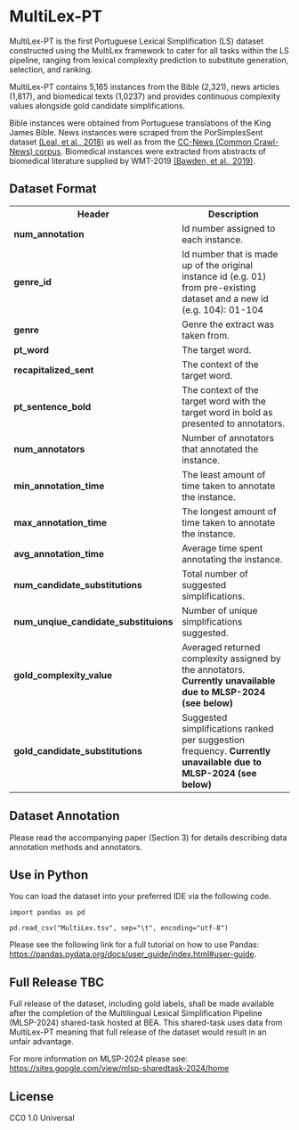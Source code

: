 
# MultiLex-PT
MultiLex-PT is the first Portuguese Lexical Simplification (LS) dataset constructed using the MultiLex framework to cater for all tasks within the LS pipeline, ranging from lexical complexity prediction to substitute generation, selection, and ranking.

MultiLex-PT contains 5,165 instances from the Bible (2,321), news articles (1,817), and biomedical texts (1,0237) and provides continuous complexity values alongside gold candidate simplifications. 

Bible instances were obtained from Portuguese translations of the King James Bible. News instances were scraped from the PorSimplesSent dataset [(Leal, et al., 2018)](https://aclanthology.org/C18-1034/) as well as from the [CC-News (Common Crawl-News) corpus](https://commoncrawl.org/blog/news-dataset-available). Biomedical instances were extracted from abstracts of biomedical literature supplied by WMT-2019 [(Bawden, et al., 2019)](https://aclanthology.org/W19-5403/).


## Dataset Format
<table>
    
   <tr>
    <th>Header</th>
    <th>Description</th>
  </tr>
 
    
  <tr>
    <td><b>num_annotation</b></td>
    <td>Id number assigned to each instance.</td>
  </tr>
    
   <tr>
    <td><b>genre_id</b></td>
    <td>Id number that is made up of the original instance id (e.g. 01) from pre-existing dataset and a new id (e.g. 104): 01-104</td>
  </tr>
    
  <tr>
    <td><b>genre</b></td>
    <td>Genre the extract was taken from.</td>
  </tr>
    
  <tr>
    <td><b>pt_word</b></td>
    <td>The target word.</td>
  </tr>
    
  <tr>
    <td><b>recapitalized_sent</b></td>
    <td>The context of the target word.</td>
  </tr>
    
  <tr>
    <td><b>pt_sentence_bold</b></td>
    <td>The context of the target word with the target word in bold as presented to annotators.</td>
  </tr>
    
  <tr>
    <td><b>num_annotators</b></td>
    <td>Number of annotators that annotated the instance.</td>
  </tr>

  <tr>
    <td><b>min_annotation_time</b></td>
  <td>The least amount of time taken to annotate the instance.</td>
  </tr>

<tr>
    <td><b>max_annotation_time</b></td>
  <td>The longest amount of time taken to annotate the instance.</td>
  </tr>

 <tr>
    <td><b>avg_annotation_time</b></td>
  <td>Average time spent annotating the instance.</td>
  </tr>

 <tr>
    <td><b>num_candidate_substitutions</b></td>
  <td>Total number of suggested simplifications. </td>
  </tr>

 <tr>
    <td><b>num_unqiue_candidate_substituions</b></td>
  <td>Number of unique simplifications suggested.</td>
  </tr>

 <tr>
    <td><b>gold_complexity_value</b></td>
  <td>Averaged returned complexity assigned by the annotators. <b>Currently unavailable due to MLSP-2024 (see below)</b. </td>
  </tr>

  <tr>
    <td><b>gold_candidate_substitutions</b></td>
  <td>Suggested simplifications ranked per suggestion frequency. <b>Currently unavailable due to MLSP-2024 (see below)</b. </td>
  </tr>
     
     

</table>

## Dataset Annotation

Please read the accompanying paper (Section 3) for details describing data annotation methods and annotators.

## Use in Python

You can load the dataset into your preferred IDE via the following code.

```
import pandas as pd

pd.read_csv("MultiLex.tsv", sep="\t", encoding="utf-8")
```

 Please see the following link for a full tutorial on how to use Pandas: https://pandas.pydata.org/docs/user_guide/index.html#user-guide.


## Full Release TBC
Full release of the dataset, including gold labels, shall be made available after the completion of the Multilingual Lexical Simplification Pipeline (MLSP-2024) shared-task hosted at BEA. This shared-task uses data from MultiLex-PT meaning that full release of the dataset would result in an unfair advantage.

For more information on MLSP-2024 please see: https://sites.google.com/view/mlsp-sharedtask-2024/home

## License

CC0 1.0 Universal



